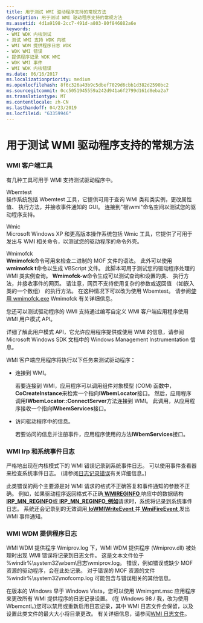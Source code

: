 ```yaml
---
title: 用于测试 WMI 驱动程序支持的常规方法
description: 用于测试 WMI 驱动程序支持的常规方法
ms.assetid: 4d1a9198-2cc7-491d-a803-80f846882a6e
keywords:
- WMI WDK 内核测试
- 测试 WMI 支持 WDK 内核
- WMI WDM 提供程序日志 WDK
- WDK WMI 错误
- 提供程序记录 WDK WMI
- WDK WMI 事件
- WMI WDK 内核错误
ms.date: 06/16/2017
ms.localizationpriority: medium
ms.openlocfilehash: 8f6c326a43b9c5dbef7029d6cbb1d382d2590bc2
ms.sourcegitcommit: 0cc5051945559a242d941a6f2799d161d8eba2a7
ms.translationtype: MT
ms.contentlocale: zh-CN
ms.lasthandoff: 04/23/2019
ms.locfileid: "63359946"
---
```

# <a name="general-techniques-for-testing-wmi-driver-support"></a>用于测试 WMI 驱动程序支持的常规方法





### <a name="wmi-client-tools"></a>WMI 客户端工具

有几种工具可用于 WMI 支持测试驱动程序中。

<a href="" id="wbemtest"></a>Wbemtest  
操作系统包括 Wbemtest 工具，它提供可用于查询 WMI 类和类实例，更改属性值、 执行方法，并接收事件通知的 GUI。 连接到"根\\wmi"命名空间以测试您的驱动程序支持。

<a href="" id="wmic"></a>Wmic  
Microsoft Windows XP 和更高版本操作系统包括 Wmic 工具，它提供了可用于发出与 WMI 相关命令，以测试您的驱动程序的命令外壳。

<a href="" id="wmimofck"></a>Wmimofck  
**Wmimofck**命令可用来检查二进制的 MOF 文件的语法。 此外可以使用**wmimofck t**命令以生成 VBScript 文件。 此脚本可用于测试您的驱动程序处理的 WMI 类实例查询。 **Wmimofck-w**命令生成可以测试查询和设置的类、 执行方法，并接收事件的网页。 请注意，网页不支持使用复杂的参数或返回值 （如嵌入类的一个数组） 的执行方法。 在这种情况下可以改为使用 Wbemtest。 请参阅[使用 wmimofck.exe](using-wmimofck-exe.md) Wmimofck 有关详细信息。

您还可以测试驱动程序的 WMI 支持通过编写自定义 WMI 客户端应用程序使用 WMI 用户模式 API。

详细了解此用户模式 API，它允许应用程序提供或使用 WMI 的信息，请参阅 Microsoft Windows SDK 文档中的 Windows Management Instrumentation 信息。

WMI 客户端应用程序将执行以下任务来测试驱动程序：

-   连接到 WMI。

    若要连接到 WMI，应用程序可以调用组件对象模型 (COM) 函数中， **CoCreateInstance**来检索一个指向**IWbemLocator**接口。 然后，应用程序调用**IWbemLocator::ConnectServer**方法连接到 WMI。 此调用，从应用程序接收一个指向**IWbemServices**接口。

-   访问驱动程序中的信息。

    若要访问的信息并注册事件，应用程序使用的方法**IWbemServices**接口。

### <a href="" id="ddk-wmi-irps-and-the-system-event-log-kg"></a>WMI Irp 和系统事件日志

严格地出现在内核模式下的 WMI 错误记录到系统事件日志。 可以使用事件查看器来检查系统事件日志。 (请参阅[日志记录错误](logging-errors.md)有关详细信息。)

此类错误的两个主要源是对 WMI 请求的格式不正确答复和事件通知的参数不正确。 例如，如果驱动程序返回格式不正确[ **WMIREGINFO** ](https://msdn.microsoft.com/library/windows/hardware/ff565832)响应中的数据结构[ **IRP\_MN\_REGINFO**](https://msdn.microsoft.com/library/windows/hardware/ff551731)或[ **IRP\_MN\_REGINFO\_例如**](https://msdn.microsoft.com/library/windows/hardware/ff551734)请求时，系统将记录到系统事件日志。 系统还会记录到的无效调用[ **IoWMIWriteEvent** ](https://msdn.microsoft.com/library/windows/hardware/ff550520)并[ **WmiFireEvent** ](https://msdn.microsoft.com/library/windows/hardware/ff565807)发出 WMI 事件通知。

### <a href="" id="ddk-wmi-wdm-provider-log-kg"></a>WMI WDM 提供程序日志

WMI WDM 提供程序 Wmiprov.log 下，WMI WDM 提供程序 (Wmiprov.dll) 被处理时出现 WMI 错误将记录到日志文件。 这是文本文件位于 %windir%\\system32\\wbem\\日志\\wmiprov.log。 错误，例如错误或缺少 MOF 资源的驱动程序，会在此处记录。 对于错误的 MOF 资源的文件 %windir%\\system32\\mofcomp.log 可能包含与错误相关的其他信息。

在版本的 Windows 早于 Windows Vista，您可以使用 Wmimgmt.msc 应用程序来更改所有 WMI 提供程序的日志记录设置。 (在 Windows 98 / 我，改为使用 Wbemcntl。)您可以禁用或重新启用日志记录，其中 WMI 日志文件会保留，以及设置此类文件的最大大小将目录更改。 有关详细信息，请参阅[WMI 日志文件](https://msdn.microsoft.com/library/aa394564)。

 

 




